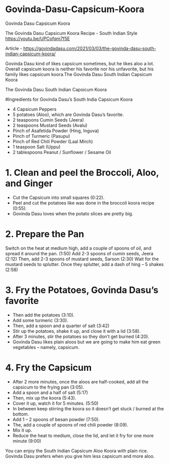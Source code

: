 # Govinda-Dasu-Capsicum-Koora
Govinda Dasu Capsicum Koora

The Govinda Dasu Capsicum Koora Recipe - South Indian Style https://youtu.be/UPCofqm7f5E

Article - https://govindadasu.com/2021/03/03/the-govinda-dasu-south-indian-capsicum-koora/

Govinda Dasu kind of likes capsicum sometimes, but he likes aloo a lot. Overall capsicum koora is neither his favorite nor his unfavorite, but his family likes capsicum koora.The Govinda Dasu South Indian Capsicum Koora

The Govinda Dasu South Indian Capsicum Koora

#Ingredients for Govinda Dasu’s South India Capsicum Koora
- 4 Capsicum Peppers
- 5 potatoes (Aloo), which are Govinda Dasu’s favorite.
- 2 teaspoons Cumin Seeds (Jeera)
- 2 teaspoons Mustard Seeds (Avalu)
- Pinch of Asafetida Powder (Hing, Inguva)
- Pinch of Turmeric (Pasupu)
- Pinch of Red Chili Powder (Laal Mirch)
- 1 teaspoon Salt (Uppu)
- 2 tablespoons Peanut / Sunflower / Sesame Oil

# 1. Clean and peel the Broccoli, Aloo, and Ginger
- Cut the Capsicum into small squares (0:22).
- Peel and cut the potatoes like was done in the broccoli koora recipe (0:55).
- Govinda Dasu loves when the potato slices are pretty big.

# 2. Prepare the Pan
Switch on the heat at medium high, add a couple of spoons of oil, and spread it around the pan. (1:50)
Add 2-3 spoons of cumin seeds, Jeera (2:12)
Then, add 2-3 spoons of mustard seeds, Sarson (2:30)
Wait for the mustard seeds to splutter. Once they splutter, add a dash of hing – 5 shakes (2:58)

# 3. Fry the Potatoes, Govinda Dasu’s favorite
- Then add the potatoes (3:10).
- Add some turmeric (3:30).
- Then, add a spoon and a quarter of salt (3:42)
- Stir up the potatoes, shake it up, and close it with a lid (3:58).
- After 3 minutes, stir the potatoes so they don’t get burned (4:20).
- Govinda Dasu likes plain aloos but we are going to make him eat green vegetables – namely, capsicum.

# 4. Fry the Capsicum
- After 2 more minutes, once the aloos are half-cooked, add all the capsicum to the frying pan (3:05).
- Add a spoon and a half of salt (5:17)
- Then, mix up the koora (5:43).
- Cover it up, watch it for 5 minutes. (5:50)
- In between keep stirring the koora so it doesn’t get stuck / burned at the bottom.
- Add 1 – 2 spoons of besan powder (7:50).
- The, add a couple of spoons of red chili powder (8:09).
- Mix it up.
- Reduce the heat to medium, close the lid, and let it fry for one more minute (9:00)

You can enjoy the South Indian Capsicum Aloo Koora with plain rice. Govinda Dasu prefers when you give him less capsicum and more aloo.
